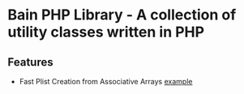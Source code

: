 Bain PHP Library - A collection of utility classes written in PHP
============

Features 
---

* Fast Plist Creation from Associative Arrays [example](http://www.paulbain.com/2011/03/30/fast-plist-creation-in-php/)
